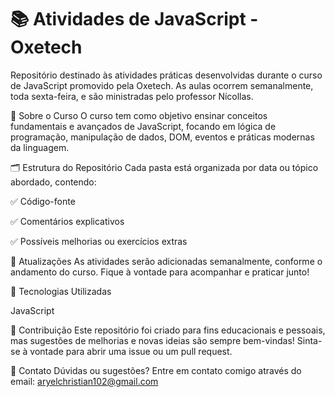 # 📚 Atividades de JavaScript - Oxetech

Repositório destinado às atividades práticas desenvolvidas durante o curso de JavaScript promovido pela Oxetech. As aulas ocorrem semanalmente, toda sexta-feira, e são ministradas pelo professor Nícollas.

🚀 Sobre o Curso
O curso tem como objetivo ensinar conceitos fundamentais e avançados de JavaScript, focando em lógica de programação, manipulação de dados, DOM, eventos e práticas modernas da linguagem.

🗂️ Estrutura do Repositório
Cada pasta está organizada por data ou tópico abordado, contendo:

✅ Código-fonte

✅ Comentários explicativos

✅ Possíveis melhorias ou exercícios extras

📅 Atualizações
As atividades serão adicionadas semanalmente, conforme o andamento do curso. Fique à vontade para acompanhar e praticar junto!

📌 Tecnologias Utilizadas

JavaScript

🤝 Contribuição
Este repositório foi criado para fins educacionais e pessoais, mas sugestões de melhorias e novas ideias são sempre bem-vindas! Sinta-se à vontade para abrir uma issue ou um pull request.

📧 Contato
Dúvidas ou sugestões? Entre em contato comigo através do email: aryelchristian102@gmail.com
